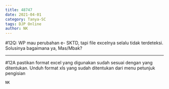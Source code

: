 ```yaml
---
title: 48747
date: 2021-04-01
category: Tanya-SC
tags: DJP Online
author: NK
---
```


#12Q: WP mau perubahan e- SKTD, tapi file excelnya selalu tidak terdeteksi. Solusinya bagaimana ya, Mas/Mbak?

---

#12A pastikan format excel yang digunakan sudah sesuai dengan yang ditentukan. Unduh format xls yang sudah ditentukan dari menu petunjuk pengisian

`NK`
